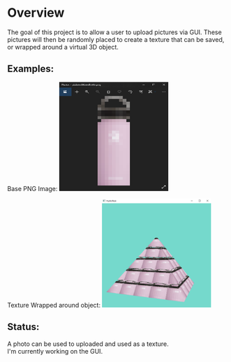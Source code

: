# Overview
The goal of this project is to allow a user to upload pictures via GUI. These pictures will then be randomly placed to create
a texture that can be saved, or wrapped around a virtual 3D object. 

## Examples:
Base PNG Image:
<img src="https://github.com/phooten/imageGenerator/blob/master/references/WaterBottle.PNG?raw=true" width="250" height="250">

Texture Wrapped around object:
<img src="https://github.com/phooten/imageGenerator/blob/master/references/Example.PNG?raw=true" width="250" height="250">


## Status:
A photo can be used to uploaded and used as a texture.  
I'm currently working on the GUI. 


